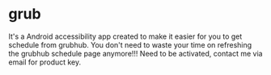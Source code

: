# grub
It's a Android accessibility app created to make it easier for you to get schedule from grubhub. You don't need to waste your time on refreshing the grubhub schedule page anymore!!!
Need to be activated, contact me via email for product key.
